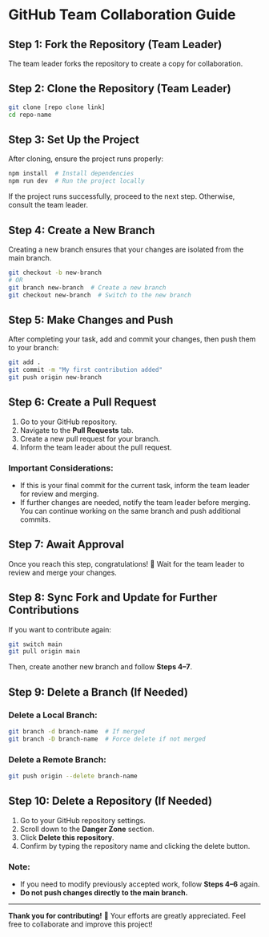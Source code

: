 # GitHub Team Collaboration Guide

## Step 1: Fork the Repository (Team Leader)
The team leader forks the repository to create a copy for collaboration.

## Step 2: Clone the Repository (Team Leader)
```bash
git clone [repo clone link]
cd repo-name
```

## Step 3: Set Up the Project
After cloning, ensure the project runs properly:
```bash
npm install  # Install dependencies
npm run dev  # Run the project locally
```
If the project runs successfully, proceed to the next step. Otherwise, consult the team leader.

## Step 4: Create a New Branch
Creating a new branch ensures that your changes are isolated from the main branch.
```bash
git checkout -b new-branch
# OR
git branch new-branch  # Create a new branch
git checkout new-branch  # Switch to the new branch
```

## Step 5: Make Changes and Push
After completing your task, add and commit your changes, then push them to your branch:
```bash
git add .
git commit -m "My first contribution added"
git push origin new-branch
```

## Step 6: Create a Pull Request
1. Go to your GitHub repository.
2. Navigate to the **Pull Requests** tab.
3. Create a new pull request for your branch.
4. Inform the team leader about the pull request.

### Important Considerations:
- If this is your final commit for the current task, inform the team leader for review and merging.
- If further changes are needed, notify the team leader before merging. You can continue working on the same branch and push additional commits.

## Step 7: Await Approval
Once you reach this step, congratulations! 🎉 Wait for the team leader to review and merge your changes.

## Step 8: Sync Fork and Update for Further Contributions
If you want to contribute again:
```bash
git switch main
git pull origin main
```
Then, create another new branch and follow **Steps 4–7**.

## Step 9: Delete a Branch (If Needed)
### Delete a Local Branch:
```bash
git branch -d branch-name  # If merged
git branch -D branch-name  # Force delete if not merged
```
### Delete a Remote Branch:
```bash
git push origin --delete branch-name
```

## Step 10: Delete a Repository (If Needed)
1. Go to your GitHub repository settings.
2. Scroll down to the **Danger Zone** section.
3. Click **Delete this repository**.
4. Confirm by typing the repository name and clicking the delete button.

### Note:
- If you need to modify previously accepted work, follow **Steps 4–6** again.
- **Do not push changes directly to the main branch.**

---
**Thank you for contributing!** 🚀 Your efforts are greatly appreciated. Feel free to collaborate and improve this project!

